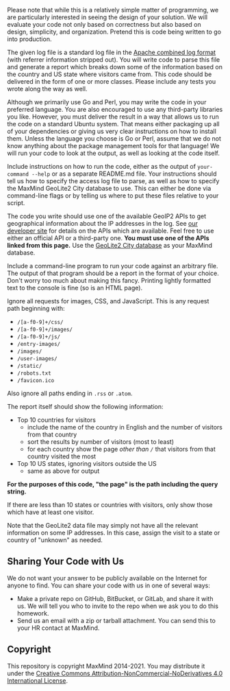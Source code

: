 Please note that while this is a relatively simple matter of programming, we are particularly interested in seeing the design of your solution. We will evaluate your code not only based on correctness but also based on design, simplicity, and organization. Pretend this is code being written to go into production.

The given log file is a standard log file in the [Apache combined log format](https://httpd.apache.org/docs/2.4/logs.html#combined) (with referrer information stripped out). You will write code to parse this file and generate a report which breaks down some of the information based on the country and US state where visitors came from. This code should be delivered in the form of one or more classes. Please include any tests you wrote along the way as well.

Although we primarily use Go and Perl, you may write the code in your preferred language. You are also encouraged to use any third-party libraries you like. However, you must deliver the result in a way that allows us to run the code on a standard Ubuntu system. That means either packaging up all of your dependencies or giving us very clear instructions on how to install them. Unless the language you choose is Go or Perl, assume that we do not know anything about the package management tools for that language! We will run your code to look at the output, as well as looking at the code itself.

Include instructions on how to run the code, either as the output of `your-command --help` or as a separate README.md file. Your instructions should tell us how to specify the access log file to parse, as well as how to specify the MaxMind GeoLite2 City database to use. This can either be done via command-line flags or by telling us where to put these files relative to your script.

The code you write should use one of the available GeoIP2 APIs to get geographical information about the IP addresses in the log. See [our developer site](https://dev.maxmind.com/geoip/geolocate-an-ip/databases) for details on the APIs which are available. Feel free to use either an official API or a third-party one. **You must use one of the APIs linked from this page.** Use the [GeoLite2 City database](https://dev.maxmind.com/geoip/geolite2-free-geolocation-data) as your MaxMind database.

Include a command-line program to run your code against an arbitrary file. The output of that program should be a report in the format of your choice. Don't worry too much about making this fancy. Printing lightly formatted text to the console is fine (so is an HTML page).

Ignore all requests for images, CSS, and JavaScript. This is any request path beginning with:

* `/[a-f0-9]+/css/`
* `/[a-f0-9]+/images/`
* `/[a-f0-9]+/js/`
* `/entry-images/`
* `/images/`
* `/user-images/`
* `/static/`
* `/robots.txt`
* `/favicon.ico`

Also ignore all paths ending in `.rss` or `.atom`.

The report itself should show the following information:

* Top 10 countries for visitors
    * include the name of the country in English and the number of visitors from that country
    * sort the results by number of visitors (most to least)
    * for each country show the page *other than `/`* that visitors from that country visited the most
* Top 10 US states, ignoring visitors outside the US
    * same as above for output

**For the purposes of this code, "the page" is the path including the query string.**

If there are less than 10 states or countries with visitors, only show those which have at least one visitor.

Note that the GeoLite2 data file may simply not have all the relevant information on some IP addresses. In this case, assign the visit to a state or country of "unknown" as needed.

## Sharing Your Code with Us

We do not want your answer to be publicly available on the Internet for anyone to find. You can share your code with us in one of several ways:

* Make a private repo on GitHub, BitBucket, or GitLab, and share it with us. We will tell you who to invite to the repo when we ask you to do this homework.
* Send us an email with a zip or tarball attachment. You can send this to your HR contact at MaxMind.

## Copyright

This repository is copyright MaxMind 2014-2021. You may distribute it under
the [Creative Commons Attribution-NonCommercial-NoDerivatives 4.0 International License](https://creativecommons.org/licenses/by-nc-nd/4.0/).
